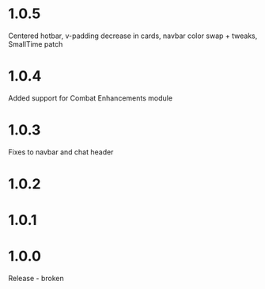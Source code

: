 # 1.0.5
Centered hotbar, v-padding decrease in cards, navbar color swap + tweaks, SmallTime patch
# 1.0.4
Added support for Combat Enhancements module
# 1.0.3
Fixes to navbar and chat header

# 1.0.2
# 1.0.1
# 1.0.0
Release - broken